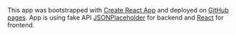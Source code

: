 This app was bootstrapped with [Create React App](https://github.com/facebookincubator/create-react-app) and deployed on [GitHub pages](https://adiis.github.io/contactmanager/#/).
App is using fake API [JSONPlaceholder](https://jsonplaceholder.typicode.com/) for backend and [React](https://reactjs.org/) for frontend.
